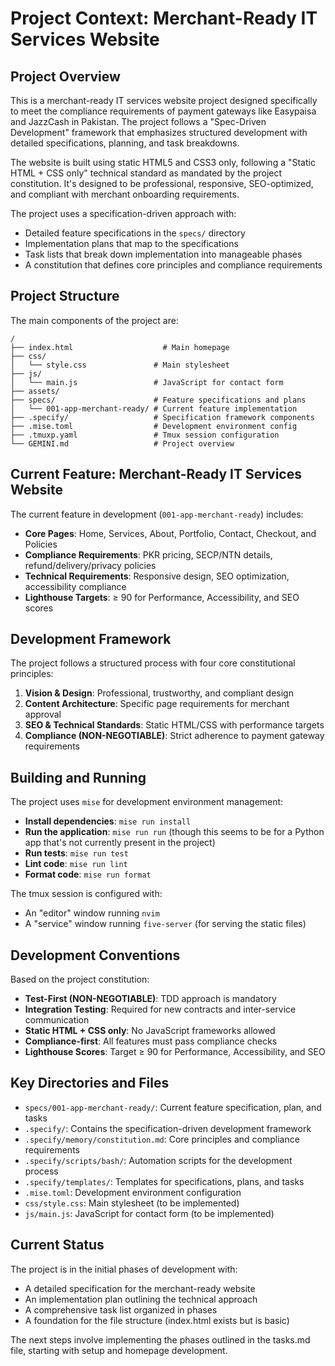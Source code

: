 # Project Context: Merchant-Ready IT Services Website

## Project Overview

This is a merchant-ready IT services website project designed specifically to meet the compliance requirements of payment gateways like Easypaisa and JazzCash in Pakistan. The project follows a "Spec-Driven Development" framework that emphasizes structured development with detailed specifications, planning, and task breakdowns.

The website is built using static HTML5 and CSS3 only, following a "Static HTML + CSS only" technical standard as mandated by the project constitution. It's designed to be professional, responsive, SEO-optimized, and compliant with merchant onboarding requirements.

The project uses a specification-driven approach with:
- Detailed feature specifications in the `specs/` directory
- Implementation plans that map to the specifications
- Task lists that break down implementation into manageable phases
- A constitution that defines core principles and compliance requirements

## Project Structure

The main components of the project are:

```
/
├── index.html                    # Main homepage
├── css/
│   └── style.css               # Main stylesheet
├── js/
│   └── main.js                 # JavaScript for contact form
├── assets/
├── specs/                      # Feature specifications and plans
│   └── 001-app-merchant-ready/ # Current feature implementation
├── .specify/                   # Specification framework components
├── .mise.toml                  # Development environment config
├── .tmuxp.yaml                 # Tmux session configuration
└── GEMINI.md                   # Project overview
```

## Current Feature: Merchant-Ready IT Services Website

The current feature in development (`001-app-merchant-ready`) includes:

- **Core Pages**: Home, Services, About, Portfolio, Contact, Checkout, and Policies
- **Compliance Requirements**: PKR pricing, SECP/NTN details, refund/delivery/privacy policies
- **Technical Requirements**: Responsive design, SEO optimization, accessibility compliance
- **Lighthouse Targets**: ≥ 90 for Performance, Accessibility, and SEO scores

## Development Framework

The project follows a structured process with four core constitutional principles:

1. **Vision & Design**: Professional, trustworthy, and compliant design
2. **Content Architecture**: Specific page requirements for merchant approval
3. **SEO & Technical Standards**: Static HTML/CSS with performance targets
4. **Compliance (NON-NEGOTIABLE)**: Strict adherence to payment gateway requirements

## Building and Running

The project uses `mise` for development environment management:

- **Install dependencies**: `mise run install`
- **Run the application**: `mise run run` (though this seems to be for a Python app that's not currently present in the project)
- **Run tests**: `mise run test`
- **Lint code**: `mise run lint`
- **Format code**: `mise run format`

The tmux session is configured with:
- An "editor" window running `nvim`
- A "service" window running `five-server` (for serving the static files)

## Development Conventions

Based on the project constitution:

- **Test-First (NON-NEGOTIABLE)**: TDD approach is mandatory
- **Integration Testing**: Required for new contracts and inter-service communication
- **Static HTML + CSS only**: No JavaScript frameworks allowed
- **Compliance-first**: All features must pass compliance checks
- **Lighthouse Scores**: Target ≥ 90 for Performance, Accessibility, and SEO

## Key Directories and Files

- `specs/001-app-merchant-ready/`: Current feature specification, plan, and tasks
- `.specify/`: Contains the specification-driven development framework
- `.specify/memory/constitution.md`: Core principles and compliance requirements
- `.specify/scripts/bash/`: Automation scripts for the development process
- `.specify/templates/`: Templates for specifications, plans, and tasks
- `.mise.toml`: Development environment configuration
- `css/style.css`: Main stylesheet (to be implemented)
- `js/main.js`: JavaScript for contact form (to be implemented)

## Current Status

The project is in the initial phases of development with:
- A detailed specification for the merchant-ready website
- An implementation plan outlining the technical approach
- A comprehensive task list organized in phases
- A foundation for the file structure (index.html exists but is basic)

The next steps involve implementing the phases outlined in the tasks.md file, starting with setup and homepage development.